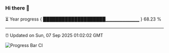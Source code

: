 ### Hi there 👋

⏳ Year progress { ████████████████████▁▁▁▁▁▁▁▁▁▁ } 68.23 %

---

⏰ Updated on Sun, 07 Sep 2025 01:02:02 GMT

![Progress Bar CI](https://github.com/code-lakshay/GitHub-Actions-Demo/workflows/Progress%20Bar%20CI/badge.svg)
